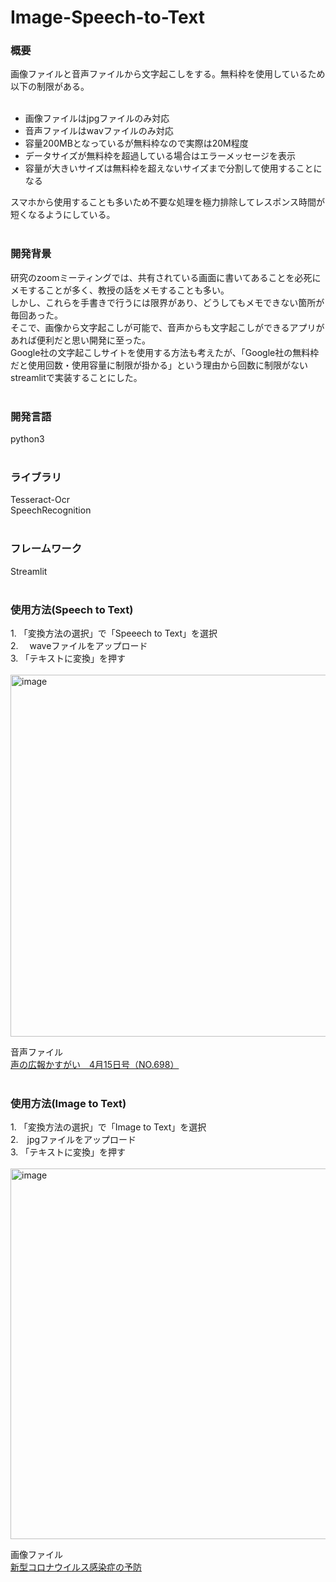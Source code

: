 # Image-Speech-to-Text
<h3>概要</h3>
画像ファイルと音声ファイルから文字起こしをする。無料枠を使用しているため以下の制限がある。<br><br>
<ul>
  <li>画像ファイルはjpgファイルのみ対応</li>
  <li>音声ファイルはwavファイルのみ対応</li>
  <li>容量200MBとなっているが無料枠なので実際は20M程度</li>
  <li>データサイズが無料枠を超過している場合はエラーメッセージを表示</li>
  <li>容量が大きいサイズは無料枠を超えないサイズまで分割して使用することになる</li>
</ul>
スマホから使用することも多いため不要な処理を極力排除してレスポンス時間が短くなるようにしている。<br><br>

<h3>開発背景</h3>
研究のzoomミーティングでは、共有されている画面に書いてあることを必死にメモすることが多く、教授の話をメモすることも多い。<br>
しかし、これらを手書きで行うには限界があり、どうしてもメモできない箇所が毎回あった。<br>
そこで、画像から文字起こしが可能で、音声からも文字起こしができるアプリがあれば便利だと思い開発に至った。<br>
Google社の文字起こしサイトを使用する方法も考えたが、「Google社の無料枠だと使用回数・使用容量に制限が掛かる」という理由から回数に制限がないstreamlitで実装することにした。<br><br>

<h3>開発言語</h3>
python3<br><br>

<h3>ライブラリ</h3>
Tesseract-Ocr<br>
SpeechRecognition<br><br>

<h3>フレームワーク</h3>
Streamlit<br><br>

<h3>使用方法(Speech to Text)</h3>
1. 「変換方法の選択」で「Speeech to Text」を選択<br>
2. 　waveファイルをアップロード<br>
3. 「テキストに変換」を押す<br><br>
<img width="579" alt="image" src="https://user-images.githubusercontent.com/116938721/220658035-16125175-2fdf-44ef-b7f2-f1d5ea2cb0de.png">

音声ファイル<br>
<a href="https://www.city.kasugai.lg.jp/shisei/gyousei/koho/koe/1016637.html">声の広報かすがい　4月15日号（NO.698）</a>
<br><br>

<h3>使用方法(Image to Text)</h3>
1. 「変換方法の選択」で「Image to Text」を選択<br>
2.　jpgファイルをアップロード<br>
3. 「テキストに変換」を押す<br><br>

<img width="593" alt="image" src="https://user-images.githubusercontent.com/116938721/220660467-7af39c89-cc8f-430d-8638-b2fc9c52e822.png">

画像ファイル<br>
<a href="https://www.city.kasugai.lg.jp/covid19/1023611/1019477.html">新型コロナウイルス感染症の予防</a>

